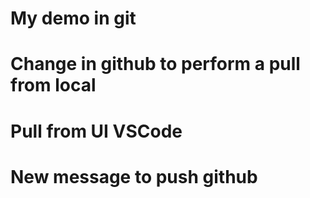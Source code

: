 # My demo in git 
# Change in github to perform a pull from local
# Pull from UI VSCode

# New message to push github